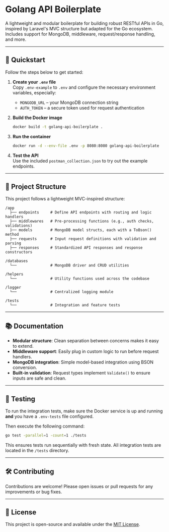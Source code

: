 # Golang API Boilerplate

A lightweight and modular boilerplate for building robust RESTful APIs in Go, inspired by Laravel's MVC structure but adapted for the Go ecosystem. Includes support for MongoDB, middleware, request/response handling, and more.

---

## 🚀 Quickstart

Follow the steps below to get started:

1. **Create your `.env` file**  
   Copy `.env-example` to `.env` and configure the necessary environment variables, especially:
   - `MONGODB_URL` – your MongoDB connection string
   - `AUTH_TOKEN` – a secure token used for request authentication

2. **Build the Docker image**
   ```bash
   docker build -t golang-api-boilerplate .
   ```

3. **Run the container**
   ```bash
   docker run -d --env-file .env -p 8080:8080 golang-api-boilerplate
   ```

4. **Test the API**  
   Use the included `postman_collection.json` to try out the example endpoints.

---

## 📁 Project Structure

This project follows a lightweight MVC-inspired structure:

```
/app
  ├── endpoints     # Define API endpoints with routing and logic handlers
  ├── middlewares   # Pre-processing functions (e.g., auth checks, validations)
  ├── models        # MongoDB model structs, each with a ToBson() method
  ├── requests      # Input request definitions with validation and parsing
  ├── responses     # Standardized API responses and response constructors

/databases
  └──               # MongoDB driver and CRUD utilities

/helpers
  └──               # Utility functions used across the codebase

/logger
  └──               # Centralized logging module

/tests
  └──               # Integration and feature tests
```

---

## 📚 Documentation

- **Modular structure**: Clean separation between concerns makes it easy to extend.
- **Middleware support**: Easily plug in custom logic to run before request handlers.
- **MongoDB integration**: Simple model-based integration using BSON conversion.
- **Built-in validation**: Request types implement `Validate()` to ensure inputs are safe and clean.

---

## 🧪 Testing

To run the integration tests, make sure the Docker service is up and running **and** you have a `.env-tests` file configured.

Then execute the following command:

```bash
go test -parallel=1 -count=1 ./tests
```
This ensures tests run sequentially with fresh state. All integration tests are located in the `/tests` directory.

---

## 🛠️ Contributing

Contributions are welcome! Please open issues or pull requests for any improvements or bug fixes.

---

## 📄 License

This project is open-source and available under the [MIT License](LICENSE).
